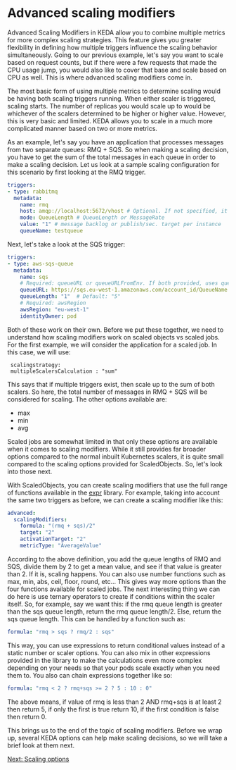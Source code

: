 # Advanced scaling modifiers

Advanced Scaling Modifiers in KEDA allow you to combine multiple metrics for more complex scaling strategies. This feature gives you greater flexibility in defining how multiple triggers influence the scaling behavior simultaneously. Going to our previous example, let's say you want to scale based on request counts, but if there were a few requests that made the CPU usage jump, you would also like to cover that base and scale based on CPU as well. This is where advanced scaling modifiers come in.

The most basic form of using multiple metrics to determine scaling would be having both scaling triggers running. When either scaler is triggered, scaling starts. The number of replicas you would scale up to would be whichever of the scalers determined to be higher or higher value. However, this is very basic and limited. KEDA allows you to scale in a much more complicated manner based on two or more metrics.

As an example, let's say you have an application that processes messages from two separate queues: RMQ + SQS. So when making a scaling decision, you have to get the sum of the total messages in each queue in order to make a scaling decision. Let us look at a sample scaling configuration for this scenario by first looking at the RMQ trigger.

```yaml
triggers:
- type: rabbitmq
  metadata:
    name: rmq
    host: amqp://localhost:5672/vhost # Optional. If not specified, it must be done by using TriggerAuthentication.
    mode: QueueLength # QueueLength or MessageRate
    value: "1" # message backlog or publish/sec. target per instance
    queueName: testqueue
```

Next, let's take a look at the SQS trigger:

```yaml
triggers:
- type: aws-sqs-queue
  metadata:
    name: sqs
    # Required: queueURL or queueURLFromEnv. If both provided, uses queueURL
    queueURL: https://sqs.eu-west-1.amazonaws.com/account_id/QueueName
    queueLength: "1"  # Default: "5"
    # Required: awsRegion
    awsRegion: "eu-west-1"
    identityOwner: pod
```

Both of these work on their own. Before we put these together, we need to understand how scaling modifiers work on scaled objects vs scaled jobs. For the first example, we will consider the application for a scaled job. In this case, we will use:

```
 scalingstrategy:
 multipleScalersCalculation : "sum"
```

This says that if multiple triggers exist, then scale up to the sum of both scalers. So here, the total number of messages in RMQ + SQS will be considered for scaling. The other options available are:

- max
- min
- avg

Scaled jobs are somewhat limited in that only these options are available when it comes to scaling modifiers. While it still provides far broader options compared to the normal inbuilt Kubernetes scalers, it is quite small compared to the scaling options provided for ScaledObjects. So, let's look into those next.

With ScaledObjects, you can create scaling modifiers that use the full range of functions available in the [expr](https://expr-lang.org/docs/language-definition) library. For example, taking into account the same two triggers as before, we can create a scaling modifier like this:

```yaml
advanced:
  scalingModifiers:
    formula: "(rmq + sqs)/2"
    target: "2"
    activationTarget: "2"
    metricType: "AverageValue"
```

According to the above definition, you add the queue lengths of RMQ and SQS, divide them by 2 to get a mean value, and see if that value is greater than 2. If it is, scaling happens. You can also use number functions such as max, min, abs, ceil, floor, round, etc... This gives way more options than the four functions available for scaled jobs. The next interesting thing we can do here is use ternary operators to create if conditions within the scaler itself. So, for example, say we want this: if the rmq queue length is greater than the sqs queue length, return the rmq queue length/2. Else, return the sqs queue length. This can be handled by a function such as:

```yaml
formula: "rmq > sqs ? rmq/2 : sqs"
```

This way, you can use expressions to return conditional values instead of a static number or scaler options. You can also mix in other expressions provided in the library to make the calculations even more complex depending on your needs so that your pods scale exactly when you need them to. You also can chain expressions together like so:

```yaml
formula: "rmq < 2 ? rmq+sqs >= 2 ? 5 : 10 : 0"
```

The above means, if value of rmq is less than 2 AND rmq+sqs is at least 2 then return 5, if only the first is true return 10, if the first condition is false then return 0.

This brings us to the end of the topic of scaling modifiers. Before we wrap up, several KEDA options can help make scaling decisions, so we will take a brief look at them next.

[Next: Scaling options](./scaling-options.md)